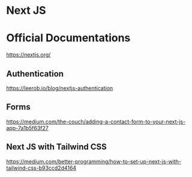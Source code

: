 # Next JS

# Official Documentations

https://nextjs.org/

## Authentication

https://leerob.io/blog/nextjs-authentication

## Forms

https://medium.com/the-couch/adding-a-contact-form-to-your-next-js-app-7a1b5f63f27

## Next JS with Tailwind CSS

https://medium.com/better-programming/how-to-set-up-next-js-with-tailwind-css-b93ccd2d4164

